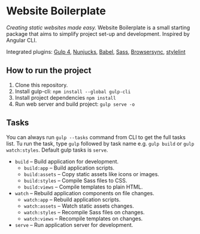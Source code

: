 # Website Boilerplate
*Creating static websites made easy.* Website Boilerplate is a small starting package
that aims to simplify project set-up and development. Inspired by Angular CLI.

Integrated plugins:
[Gulp 4](https://gulpjs.com),
[Nunjucks](https://mozilla.github.io/nunjucks/),
[Babel](https://babeljs.io),
[Sass](https://sass-lang.com),
[Browsersync](https://browsersync.io),
[stylelint](https://stylelint.io)


## How to run the project
1. Clone this repository.
2. Install gulp-cli: `npm install --global gulp-cli`
3. Install project dependencies `npm install`
4. Run web server and build project: `gulp serve -o`


## Tasks
You can always run `gulp --tasks` command from CLI to get the full tasks list.
Tu run the task, type `gulp` followed by task name e.g. `gulp build` or `gulp watch:styles`.
Default gulp tasks is `serve`.

* `build` – Build application for development.
  * `build:app` – Build application scripts.
  * `build:assets` – Copy static assets like icons or images.
  * `build:styles` – Compile Sass files to CSS.
  * `build:views` – Compile templates to plain HTML.
* `watch` – Rebuild application components on file changes.
  * `watch:app` – Rebuild application scripts.
  * `watch:assets` – Watch static assets changes.
  * `watch:styles` – Recompile Sass files on changes.
  * `watch:views` – Recompile templates on changes.
* `serve` – Run application server for development.
